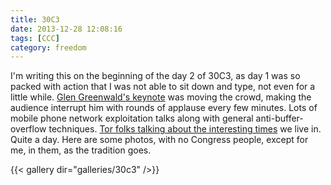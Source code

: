 ```yaml
---
title: 30C3
date: 2013-12-28 12:08:16
tags: [CCC]
category: freedom
---
```


I'm writing this on the beginning of the day 2 of 30C3, as day 1 was so
packed with action that I was not able to sit down and type, not even
for a little while. [Glen Greenwald's keynote](https://www.youtube.com/watch?v=gyA6NZ9C9pM) was
moving the crowd, making the audience interrupt him with rounds of
applause every few minutes. Lots of mobile phone network exploitation
talks along with general anti-buffer-overflow techniques. [Tor folks talking about the interesting times](https://www.youtube.com/watch?v=CJNxbpbHA-I) we live in. Quite
a day. Here are some photos, with no Congress people, except for me, in
them, as the tradition goes.

{{< gallery dir="galleries/30c3" />}}

